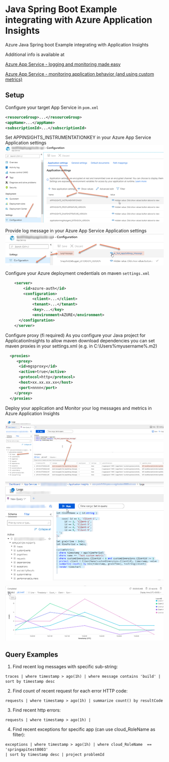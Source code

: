 # Java Spring Boot Example integrating with Azure Application Insights
Azure Java Spring boot Example integrating with Application Insights

Additional info is available at

[Azure App Service - logging and monitoring made easy](https://www.cloudmatter.io/home/azure-app-service-log-monitoring-made-easy)

[Azure App Service - monitoring application behavior (and using custom metrics)](https://www.cloudmatter.io/home/azure-app-service-monitoring-application-behavior-and-using-custom-metrics)


## Setup
Configure your target App Service in <code>pom.xml</code>

```xml
<resourceGroup>...</resourceGroup>
<appName>...</appName>
<subscriptionId>...</subscriptionId>
```
   

Set APPINSIGHTS_INSTRUMENTATIONKEY in your Azure App Service Application settings
![APPINSIGHTS_INSTRUMENTATIONKEY](./src/common/images/ApplicationSettingsAIKey.png "APPINSIGHTS_INSTRUMENTATIONKEY")


Provide log message in your Azure App Service Application settings
![LogMessage](./src/common/images/LogMessage.png "LogMessage")

Configure your Azure deployment credentials on maven <code>settings.xml</code>

```xml
	<server>
		<id>azure-auth</id>
		<configuration>
			<client>...</client>    
			<tenant>...</tenant>
			<key>...</key>
			<environment>AZURE</environment>
	  </configuration>
    </server> 
```

Configure proxy (fi required)
As you configure your Java project for ApplicationInsights to allow maven download dependencies you can set maven proxies in your settings.xml (e.g. in C:\Users\%myusername%\.m2)

```xml
  <proxies>
	 <proxy>
	  <id>mgsproxy</id>
	  <active>true</active>
	  <protocol>http</protocol>
	  <host>xx.xx.xx.xx</host>
	  <port>nnnn</port>
	</proxy>
  </proxies>
```


Deploy your application and Monitor your log messages and metrics in Azure Application Insights

![QueryLogs](./src/common/images/QueryLogs.png "QueryLogs")

![CustomMetricsQuery](./src/common/images/CustomMetricsQuery.png "CustomMetricsQuery")

![CustomMetricsGraphs](./src/common/images/CustomMetricsGraph.png "CustomMetricsGraph")


## Query Examples
1. Find recent log messages with specific sub-string:
```
traces | where timestamp > ago(1h) | where message contains 'build' | sort by timestamp desc
```

2. Find count of recent request for each error HTTP code:
```
requests | where timestamp > ago(1h) | summarize count() by resultCode
```

3. Find recent http errors:
```
requests | where timestamp > ago(1h) | 
```

4. Find recent exceptions for specific app (can use cloud_RoleName as filter):
```
exceptions | where timestamp > ago(1h) | where cloud_RoleName  == 'springapitest0003' 
| sort by timestamp desc | project problemId
```